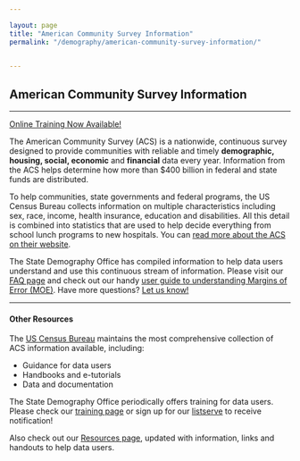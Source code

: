 ```yaml
---

layout: page
title: "American Community Survey Information"
permalink: "/demography/american-community-survey-information/"

    
---
```

## American Community Survey Information
- - -
[Online Training Now Available!](/demography/training/)

The American Community Survey (ACS) is a nationwide, continuous survey designed to provide communities with reliable and timely **demographic, housing, social, economic** and **financial** data every year. Information from the ACS helps determine how more than $400 billion in federal and state funds are distributed.

To help communities, state governments and federal programs, the US Census Bureau collects information on multiple characteristics including sex, race, income, health insurance, education and disabilities. All this detail is combined into statistics that are used to help decide everything from school lunch programs to new hospitals. You can [read more about the ACS on their website](http://www.census.gov/acs/www/).

The State Demography Office has compiled information to help data users understand and use this continuous stream of information. Please visit our [FAQ page](/demography/american-community-survey-frequently-asked-questions/) and check out our handy [user guide to understanding Margins of Error (MOE)](https://drive.google.com/open?id=0B5RRfcb8KXAsazdPdXZsZkxsRUE). Have more questions? [Let us know!](barbara.musick@state.co.us)
- - -
#### Other Resources

The [US Census Bureau](http://www.census.gov/acs/www/) maintains the most comprehensive collection of ACS information available, including:
- Guidance for data users
- Handbooks and e-tutorials
- Data and documentation

The State Demography Office periodically offers training for data users. Please check our [training page](/demography/training/) or sign up for our [listserve](https://dola.colorado.gov/list_server/demography_signup.jsf) to receive notification!

Also check out our [Resources page](/demography/resources/), updated with information, links and handouts to help data users.